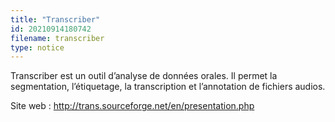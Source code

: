 ```yaml
---
title: "Transcriber"
id: 20210914180742
filename: transcriber
type: notice
---
```


Transcriber est un outil d’analyse de données orales. Il permet la segmentation, l’étiquetage, la transcription et l’annotation de fichiers audios.

Site web : <http://trans.sourceforge.net/en/presentation.php>

